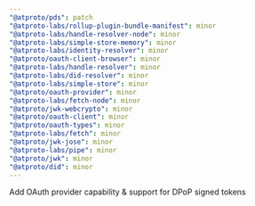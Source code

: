 ```yaml
---
"@atproto/pds": patch
"@atproto-labs/rollup-plugin-bundle-manifest": minor
"@atproto-labs/handle-resolver-node": minor
"@atproto-labs/simple-store-memory": minor
"@atproto-labs/identity-resolver": minor
"@atproto/oauth-client-browser": minor
"@atproto-labs/handle-resolver": minor
"@atproto-labs/did-resolver": minor
"@atproto-labs/simple-store": minor
"@atproto/oauth-provider": minor
"@atproto-labs/fetch-node": minor
"@atproto/jwk-webcrypto": minor
"@atproto/oauth-client": minor
"@atproto/oauth-types": minor
"@atproto-labs/fetch": minor
"@atproto/jwk-jose": minor
"@atproto-labs/pipe": minor
"@atproto/jwk": minor
"@atproto/did": minor
---
```


Add OAuth provider capability & support for DPoP signed tokens
